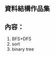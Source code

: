 資料結構作品集
---------------------------------------------  
內容：
---------------------------------------------  
  1. BFS+DFS
  2. sort
  3. binary tree


